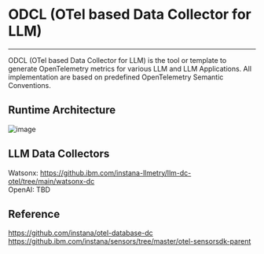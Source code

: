 # ODCL (OTel based Data Collector for LLM)

---
ODCL (OTel based Data Collector for LLM) is the tool or template to generate OpenTelemetry metrics for various
LLM and LLM Applications. All implementation are based on predefined OpenTelemetry Semantic Conventions. 

## Runtime Architecture

![image](https://media.github.ibm.com/user/104429/files/7e1ba353-477c-448f-aeda-94ee69827586)

## LLM Data Collectors
Watsonx: https://github.ibm.com/instana-llmetry/llm-dc-otel/tree/main/watsonx-dc  
OpenAI: TBD

## Reference
https://github.com/instana/otel-database-dc  
https://github.ibm.com/instana/sensors/tree/master/otel-sensorsdk-parent



